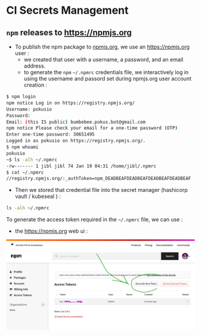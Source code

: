 # CI Secrets Management

## `npm` releases to https://npmjs.org

* To publish the npm package to [npmjs.org](https://npmjs.org), we use an https://npmjs.org user :
  * we created that user with a username, a password, and an email address.
  * to generate the `npm` `~/.npmrc` credentials file, we interactively log in using the username and passord set during npmjs.org user account creation :

```bash
$ npm login
npm notice Log in on https://registry.npmjs.org/
Username: pokusio
Password:
Email: (this IS public) bumbebee.pokus.bot@gmail.com
npm notice Please check your email for a one-time password (OTP)
Enter one-time password: 30651495
Logged in as pokusio on https://registry.npmjs.org/.
$ npm whoami
pokusio
~$ ls -alh ~/.npmrc
-rw------- 1 jibl jibl 74 Jan 19 04:31 /home/jibl/.npmrc
$ cat ~/.npmrc
//registry.npmjs.org/:_authToken=npm_DEADBEAFDEADBEAFDEADBEAFDEADBEAF
```

* Then we stored that credential file into the secret manager (hashicorp vault / kubeseal ) :

```bash
ls -alh ~/.npmrc
```


To generate the access token required in the `~/.npmrc` file, we can use :

* the https://npmjs.org web ui :

![create npmjs.org access token](./doc/images/npmjs.org.create.token.png)


```bash

```

<!--

### tooling

* To publish the npm package to npm, run :


```bash

```



* ccc :


-->
